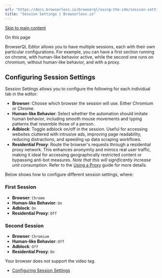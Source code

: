 ```yaml
---
url: "https://docs.browserless.io/browserql/using-the-ide/session-settings"
title: "Session Settings | Browserless.io"
---
```


[Skip to main content](https://docs.browserless.io/browserql/using-the-ide/session-settings#__docusaurus_skipToContent_fallback)

On this page

BrowserQL Editor allows you to have multiple sessions, each with their own particular configurations. For example, you can have a first section running on chrome, with human-like behavior active, while the second one runs on chromium, without human-like behavior, and with a proxy.

## Configuring Session Settings [​](https://docs.browserless.io/browserql/using-the-ide/session-settings\#configuring-session-settings "Direct link to Configuring Session Settings")

Session Settings allows you to configure the following for each individual tab in the editor:

- **Browser**: Choose which browser the session will use. Either Chromium or Chrome.
- **Human-like Behavior**: Select whether the automation should imitate human behavior, including smooth mouse movements and typing patterns that resemble those of a person.
- **Adblock**: Toggle adblock on/off in the session. Useful for accessing websites cluttered with intrusive ads, improving page readability, reducing distractions, and speeding up data scraping workflows.
- **Residential Proxy**: Route the browser's requests through a residential proxy network. This enhances anonymity and mimics real user traffic, making it ideal for accessing geographically restricted content or bypassing anti-bot measures. _Note that this will significantly increase unit consumption_. Refer to the [Using a Proxy](https://docs.browserless.io/browserql/bot-detection/proxies) guide for more details.

Below shows how to configure different session settings, where:

### First Session

- **Browser**: `Chrome`
- **Human-like Behavior**: `On`
- **Adblock**: `On`
- **Residential Proxy**: `Off`

### Second Session

- **Browser**: `Chromium`
- **Human-like Behavior**: `Off`
- **Adblock**: `Off`
- **Residential Proxy**: `On`

Your browser does not support the video tag.

- [Configuring Session Settings](https://docs.browserless.io/browserql/using-the-ide/session-settings#configuring-session-settings)